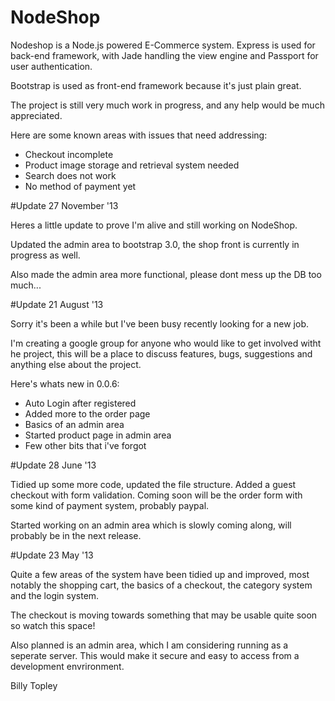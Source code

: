 # NodeShop

Nodeshop is a Node.js powered E-Commerce system. Express is used for back-end framework, with Jade handling the view engine and Passport for user authentication. 

Bootstrap is used as front-end framework because it's just plain great.

The project is still very much work in progress, and any help would be much appreciated.

Here are some known areas with issues that need addressing:

  * Checkout incomplete
  * Product image storage and retrieval system needed
  * Search does not work
  * No method of payment yet

#Update 27 November '13

Heres a little update to prove I'm alive and still working on NodeShop.

Updated the admin area to bootstrap 3.0, the shop front is currently in progress as well.

Also made the admin area more functional, please dont mess up the DB too much...
  

#Update 21 August '13

Sorry it's been a while but I've been busy recently looking for a new job. 

I'm creating a google group for anyone who would like to get involved witht he project, this will be a place to discuss features, bugs, suggestions and anything else about the project.

Here's whats new in 0.0.6:

  * Auto Login after registered
  * Added more to the order page
  * Basics of an admin area
  * Started product page in admin area
  * Few other bits that i've forgot

#Update 28 June '13

Tidied up some more code, updated the file structure. Added a guest checkout with form validation. Coming soon will be the order form with some kind of payment system, probably paypal.

Started working on an admin area which is slowly coming along, will probably be in the next release.

#Update 23 May '13

Quite a few areas of the system have been tidied up and improved, most notably the shopping cart, the basics of a checkout, the category system and the login system. 

The checkout is moving towards something that may be usable quite soon so watch this space! 

Also planned is an admin area, which I am considering running as a seperate server. This would make it secure and easy to access from a development envrironment.

Billy Topley